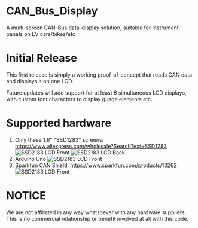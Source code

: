 # CAN_Bus_Display
A multi-screen CAN-Bus data-display solution, suitable for instrument panels on EV cars/bikes/etc


# Initial Release

This first release is simply a working proof-of-concept that reads CAN data and displays it on one LCD.

Future updates will add support for at least 6 simultaneous LCD displays, with custom font characters to display guage elements etc.


# Supported hardware

1. Only these 1.6" "SSD1283" screens:  https://www.aliexpress.com/wholesale?SearchText=SSD1283
 ![SSD2183 LCD Front](https://chrisdrake.com/img/lcd1.jpg) ![SSD2183 LCD Back](https://chrisdrake.com/img/lcd2.jpg)
2. Arduino Uno
   ![SSD2183 LCD Front](https://chrisdrake.com/img/Arduino_Uno_R3.jpeg)
3. Sparkfun CAN Shield: https://www.sparkfun.com/products/13262
   ![SSD2183 LCD Front](https://chrisdrake.com/img/sparkfun_can-bus_shield.jpeg)

# NOTICE

We are not affiliated in any way whatsoever with any hardware suppliers.  This is no commercial relationship or benefit involved at all with this code.

